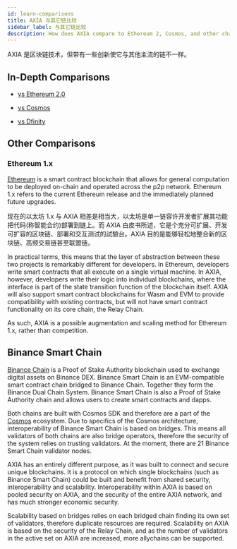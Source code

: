 ```yaml
---
id: learn-comparisons
title: AXIA 与其它链比较
sidebar_label: 与其它链比较
description: How does AXIA compare to Ethereum 2, Cosmos, and other chains?
---
```


AXIA 是区块链技术，但带有一些创新使它与其他主流的链不一样。

## In-Depth Comparisons

- [vs Ethereum 2.0](learn-comparisons-ethereum-2)

- [vs Cosmos](learn-comparisons-cosmos)

- [vs Dfinity](learn-comparisons-dfinity)

## Other Comparisons

### Ethereum 1.x

[Ethereum](https://ethereum.org) is a smart contract blockchain that allows for general computation to be deployed on-chain and operated across the p2p network. Ethereum 1.x refers to the current Ethereum release and the immediately planned future upgrades.

现在的以太坊 1.x 与 AXIA 相差是相当大，以太坊是单一链容许开发者扩展其功能把代码(称智能合约)部署到链上。而 AXIA 白皮书所述，它是个充分可扩展、开发可扩容的区块链、部署和交互测试的試驗台。AXIA 目的是能够轻松地整合新的区块链、高频交易链甚至联盟链。

In practical terms, this means that the layer of abstraction between these two projects is remarkably different for developers. In Ethereum, developers write smart contracts that all execute on a single virtual machine. In AXIA, however, developers write their logic into individual blockchains, where the interface is part of the state transition function of the blockchain itself. AXIA will also support smart contract blockchains for Wasm and EVM to provide compatibility with existing contracts, but will not have smart contract functionality on its core chain, the Relay Chain.

As such, AXIA is a possible augmentation and scaling method for Ethereum 1.x, rather than competition.

## Binance Smart Chain

[Binance Chain](https://www.binance.com) is a Proof of Stake Authority blockchain used to exchange digital assets on Binance DEX. Binance Smart Chain is an EVM-compatible smart contract chain bridged to Binance Chain. Together they form the Binance Dual Chain System. Binance Smart Chain is also a Proof of Stake Authority chain and allows users to create smart contracts and dapps.

Both chains are built with Cosmos SDK and therefore are a part of the [Cosmos](https://solar.wiki.AXIA.network/docs/en/learn-comparisons-cosmos) ecosystem. Due to specifics of the Cosmos architecture, interoperability of Binance Smart Chain is based on bridges. This means all validators of both chains are also bridge operators, therefore the security of the system relies on trusting validators. At the moment, there are 21 Binance Smart Chain validator nodes.

AXIA has an entirely different purpose, as it was built to connect and secure unique blockchains. It is a protocol on which single blockchains (such as Binance Smart Chain) could be built and benefit from shared security, interoperability and scalability. Interoperability within AXIA is based on pooled security on AXIA, and the security of the entire AXIA network, and has much stronger economic security.

Scalability based on bridges relies on each bridged chain finding its own set of validators, therefore duplicate resources are required. Scalability on AXIA is based on the security of the Relay Chain, and as the number of validators in the active set on AXIA are increased, more allychains can be supported.
